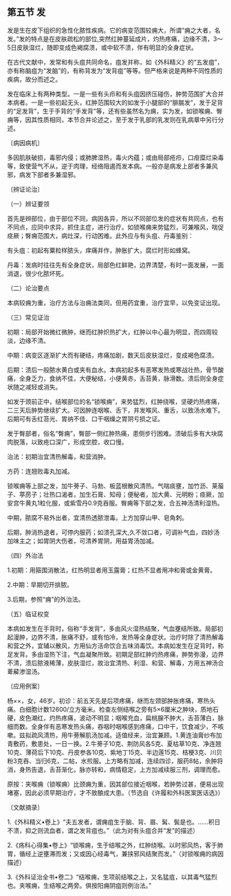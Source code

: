 ## 第五节 发

发是生在皮下组织的急性化脓性疾病。它的病变范围较痈大，所谓“痈之大者，名发。”发的特点是在皮肤疏松的部位,突然红肿蔓延成片，灼热疼痛，边缘不清，3〜5日皮肤湿烂，随即变成色褐腐溃，或中软不溃，伴有明显的全身症状。

在古代文献中，发常和有头疽共同命名，疽发并称，如《外科精义》的“五发疽”，亦有称脑疽为“发脑”的，有称背发为“发背疽”等等。但严格来说是两种不同性质的疾病，故分而述之。

发在临床上有两种类型。一是一些有头疖和有头疽因挤压碰伤，肿势范围扩大合并本病者。一是一些初起无头，红肿范围较大的如发于小腿部的“腓腨发”，发于足背的“足发背”，生于手背的“手发背”等，还有些虽然名为痈，实为发，如锁喉痈、臀痈等，因其性质相同，本节合并论述之，至于发于乳部的乳发则在乳病章中另行分述。

〔病因病机〕

多因肌肤破损，毒邪内侵；或肺脾湿热，毒火内蕴；或由局部疮疖，口疳糜烂染毒等，致使营气不从，逆于肉理，经络阻遏而发本病。一般亦是病发上部者多兼风邪，病发下部者多兼湿邪。

〔辨证论治〕

（一）辨证要领

首先是辨部位，由于部位不同，病因各异，所以不同部位发的症状有共同点，也有不同点，应同中求异，抓住主症，进行治疗。如锁喉痈来势猛烈，可兼喉风，喘促痉厥；臀痈范围大，病灶深，行动困难。此外应与有头疽、丹毒鉴别：

有头疽：初起有粟粒样脓头，痒痛并作，肿胀扩大，腐烂时形如蜂窝。

丹毒：发病时往往先有全身症状，局部色红鲜艳，边界清楚，有时一面发展，一面消退，很少化脓坏死。

（二）论治要点

本病较痈为重，治疗方法与治痈法类同，但用药宜重，治疗宜早，以免变证出现。

（三）常见证治

初期：局部开始微红微肿，继而红肿炽热扩大，红肿以中心最为明显，而四周较淡，边缘不清。

中期：病变区逐渐扩大而有硬结，疼痛加剧，数天后皮肤湿烂，变成褐色腐溃。

后期：溃后一般脓水黄白或夹有血水。本病初起多有恶寒发热或寒战壮热，骨节酸痛，全身乏力，食纳不佳，大便秘结，小便黄赤，舌苔黄，脉滑数。溃后则全身症状随之减轻或消失。

如发于颈前正中，结喉部位的名“锁喉痈”，来势猛烈，红肿绕喉，坚硬灼热疼痛，二三天后肿势继续扩大。可因肿连咽喉、舌下，并发喉风、重舌，以致汤水难下。后期可有舌红苔光、胃纳不佳、口干咽燥之胃阴亏损之证。

发于臀部者，俗名“臀痈”，臀部一侧红肿热痛，患侧步行困难。溃破后多有大块腐肉脱落，以致疮口深广，形成空腔，收口慢。

治法：初期治宜清热解毒，和营消肿。

方药：连翘败毒丸加减。

锁喉痈等上部之发，加牛蒡子、马勃、板蓝根散风清热。气喘痰壅，加竹沥、莱菔子、葶苈子；壮热口渴者，加生石膏、知母；便秘者，加大黄、元明粉；痉厥，加安宫牛黄丸1粒化服，或紫雪丹0.9克吞服。臀痈等下部之发，合五神汤清利湿热。

中期，脓腐不易外出者，宜清热透脓泄毒。上方加穿山甲、皂角刺。

后期，肿消热退者，可停内服药；如溃孔深大,久不敛口者，可调补气血，四妙汤加味主之；如胃阴大伤者，可清养胃阴，用益胃汤加减。

（四）外治法

1.初期：用箍围消散法，红热明显者用玉露膏；红热不显者用冲和膏或金黄膏。

2.中期：早期切开排脓。

3.后期，参照“痈”的外治法。

（五）临证权变

本病如发生在手背时，俗称“手发背”，多由风火湿热结聚，气血壅结所致。局部初起漫肿，边界不清，胀痛不舒，或有怕冷，发热等全身症状。治疗时除了清热解毒和营之外，宜辅以散风，方用仙方活命饮合五味消毒饮。本病如发生在足背时，称足发背。多由湿热下注，气血凝聚所致。初期足部红肿灼热疼痛，肿势弥漫，边界不清，溃后脓液稀薄，皮肤湿烂，故治宜清热、利湿、和营、解毒，方用五神汤合萆薢渗湿汤。

〔应用例案〕

杨××，女，46岁。初诊：前五天先是后项疼痛，继而左颈部肿胀疼痛，寒热头痛。白细胞计数12600/立方毫米。检查左侧结喉之旁有5×6厘米之肿块，质地石硬，皮色潮红，灼热疼痛，波动不明显；咽喉充血，扁桃腺不肿大，舌苔薄白，脉细而数。全身伴有恶寒发热头痛，吞咽时咽喉感到疼痛，口中干，饮食减少，不咳嗽。兹拟疏风清热，用牛蒡解肌汤加减。适值经来，治宜兼顾。1.黄连油膏纱布加青敷药，敷患处，一日一换。2.牛蒡子10克、荆防风各5克、夏枯草10克、净连翘10克、薄荷后下10克、丹皮参各10克、紫地丁15克、半边莲15克、桔梗3克、川贝粉3克吞、当归6克，二帖，水煎服。上方略有加减，连续四诊，服药8帖，余肿将消，身热告退，舌苔渐化，脉亦转和，病情稳定，上方加减续服三剂，调理而愈。

原按：夹喉痈（锁喉痈）比颈痈为重，因其部位接近咽喉，若肿势过甚，便易出现堵塞，因此必须早期治疗，才不致酿成大患。（节选自《许履和外科医案医话选》）

〔文献摘录〕

1.《外科精义•卷上》“夫五发者，谓痈疽生于脑、背、眉、髯、鬓是也。……积日不溃，抑之则流血者，谓之发背疽也。”（此为对有头疽合并“发”的描述）

2.《疡科心得集•卷上》“锁喉痈，生于结喉之外，红肿绕喉。以时邪风热，客于肺胃，循经上逆壅滞而发；又或因心经毒气，兼挟邪风结聚而发。”（对锁喉痈的病因描述）

3.《外科证治全书•卷二》“结喉痈，生项前结喉之上，又名猛疽，以其毒气猛烈也。夹喉痈，生结喉之两旁。俱按阳痈阴疽则例治法。”
